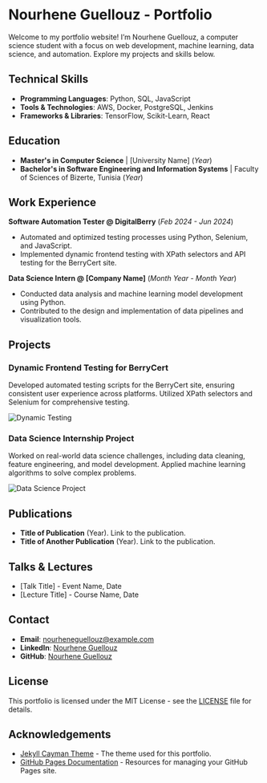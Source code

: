 # Nourhene Guellouz - Portfolio

Welcome to my portfolio website! I’m Nourhene Guellouz, a computer science student with a focus on web development, machine learning, data science, and automation. Explore my projects and skills below.

## Technical Skills
- **Programming Languages**: Python, SQL, JavaScript
- **Tools & Technologies**: AWS, Docker, PostgreSQL, Jenkins
- **Frameworks & Libraries**: TensorFlow, Scikit-Learn, React

## Education
- **Master's in Computer Science** | [University Name] (_Year_)
- **Bachelor's in Software Engineering and Information Systems** | Faculty of Sciences of Bizerte, Tunisia (_Year_)

## Work Experience
**Software Automation Tester @ DigitalBerry** (_Feb 2024 - Jun 2024_)
- Automated and optimized testing processes using Python, Selenium, and JavaScript.
- Implemented dynamic frontend testing with XPath selectors and API testing for the BerryCert site.

**Data Science Intern @ [Company Name]** (_Month Year - Month Year_)
- Conducted data analysis and machine learning model development using Python.
- Contributed to the design and implementation of data pipelines and visualization tools.

## Projects
### Dynamic Frontend Testing for BerryCert
Developed automated testing scripts for the BerryCert site, ensuring consistent user experience across platforms. Utilized XPath selectors and Selenium for comprehensive testing.

![Dynamic Testing](assets/img/dynamic_testing.jpeg)

### Data Science Internship Project
Worked on real-world data science challenges, including data cleaning, feature engineering, and model development. Applied machine learning algorithms to solve complex problems.

![Data Science Project](assets/img/data_science_project.jpeg)

## Publications
- **Title of Publication** (Year). Link to the publication.
- **Title of Another Publication** (Year). Link to the publication.

## Talks & Lectures
- [Talk Title] - Event Name, Date
- [Lecture Title] - Course Name, Date

## Contact
- **Email**: nourheneguellouz@example.com
- **LinkedIn**: [Nourhene Guellouz](https://www.linkedin.com/in/nourhene-guellouz)
- **GitHub**: [Nourhene Guellouz](https://github.com/Nourhene-Guellouz)

## License
This portfolio is licensed under the MIT License - see the [LICENSE](LICENSE) file for details.

## Acknowledgements
- [Jekyll Cayman Theme](https://github.com/pages-themes/cayman) - The theme used for this portfolio.
- [GitHub Pages Documentation](https://docs.github.com/en/pages) - Resources for managing your GitHub Pages site.
